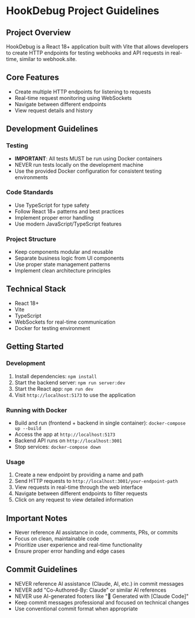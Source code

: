 # HookDebug Project Guidelines

## Project Overview
HookDebug is a React 18+ application built with Vite that allows developers to create HTTP endpoints for testing webhooks and API requests in real-time, similar to webhook.site.

## Core Features
- Create multiple HTTP endpoints for listening to requests
- Real-time request monitoring using WebSockets
- Navigate between different endpoints
- View request details and history

## Development Guidelines

### Testing
- **IMPORTANT**: All tests MUST be run using Docker containers
- NEVER run tests locally on the development machine
- Use the provided Docker configuration for consistent testing environments

### Code Standards
- Use TypeScript for type safety
- Follow React 18+ patterns and best practices
- Implement proper error handling
- Use modern JavaScript/TypeScript features

### Project Structure
- Keep components modular and reusable
- Separate business logic from UI components
- Use proper state management patterns
- Implement clean architecture principles

## Technical Stack
- React 18+
- Vite
- TypeScript
- WebSockets for real-time communication
- Docker for testing environment

## Getting Started

### Development
1. Install dependencies: `npm install`
2. Start the backend server: `npm run server:dev`
3. Start the React app: `npm run dev`
4. Visit `http://localhost:5173` to use the application

### Running with Docker
- Build and run (frontend + backend in single container): `docker-compose up --build`
- Access the app at `http://localhost:5173`
- Backend API runs on `http://localhost:3001`
- Stop services: `docker-compose down`

### Usage
1. Create a new endpoint by providing a name and path
2. Send HTTP requests to `http://localhost:3001/your-endpoint-path`
3. View requests in real-time through the web interface
4. Navigate between different endpoints to filter requests
5. Click on any request to view detailed information

## Important Notes
- Never reference AI assistance in code, comments, PRs, or commits
- Focus on clean, maintainable code
- Prioritize user experience and real-time functionality
- Ensure proper error handling and edge cases

## Commit Guidelines
- NEVER reference AI assistance (Claude, AI, etc.) in commit messages
- NEVER add "Co-Authored-By: Claude" or similar AI references
- NEVER use AI-generated footers like "🤖 Generated with [Claude Code]"
- Keep commit messages professional and focused on technical changes
- Use conventional commit format when appropriate